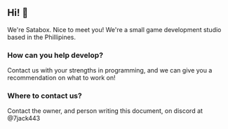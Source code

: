 ## Hi! 👋

We're Satabox. Nice to meet you! 
We're a small game development studio based in the Phillipines.

### How can you help develop?
Contact us with your strengths in programming, and we can give you a recommendation on what to work on!

### Where to contact us?
Contact the owner, and person writing this document, on discord at @7jack443


<!--

**Here are some ideas to get you started:**

🙋‍♀️ A short introduction - what is your organization all about?
🌈 Contribution guidelines - how can the community get involved?
👩‍💻 Useful resources - where can the community find your docs? Is there anything else the community should know?
🍿 Fun facts - what does your team eat for breakfast?
🧙 Remember, you can do mighty things with the power of [Markdown](https://docs.github.com/github/writing-on-github/getting-started-with-writing-and-formatting-on-github/basic-writing-and-formatting-syntax)
-->
